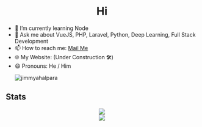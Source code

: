 <h1 align="center">
    Hi
</h1>


<ul>
    <li>🌱 I’m currently learning Node</li>
    <li>💬 Ask me about VueJS, PHP, Laravel, Python, Deep Learning, Full Stack Development</li>
    <li>📫 How to reach me:
        <a href="mailto:jimmyahalpara123@gmail.com">Mail Me</a>
    </li>
    <li>🌐 My Website: (Under Construction 🛠)
<!--         <a href="https://jimmyahalpara.github.io/" target="_blank">Click Here</a> -->
    </li>
    <li>
        😄 Pronouns: He / Him
    </li>
    <p align="left"> <img src="https://komarev.com/ghpvc/?username=jimmyahalpara&label=Profile%20views&color=0e75b6&style=flat" alt="jimmyahalpara" /> </p>



</ul>
<h2>
    Stats
</h2>
<p align="center">
    <img src="https://github-readme-stats.vercel.app/api?username=jimmyahalpara&show_icons=true&bg_color=0,360033,000000&text_color=ffffff&icon_color=ffff00&title_color=00bfff">
    <br>
    <img src="https://github-readme-stats.vercel.app/api/top-langs/?username=jimmyahalpara&langs_count=20&layout=compact&bg_color=90,360033,360033,000000&text_color=ffffff&icon_color=ffff00&title_color=00bfff">
</p>
